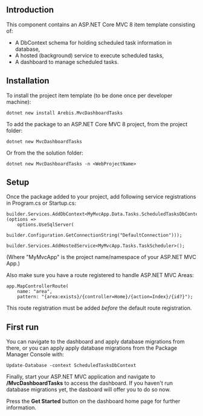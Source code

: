 ## Introduction

This component contains an ASP.NET Core MVC 8 item template consisting of:

- A DbContext schema for holding scheduled task information in database,
- A hosted (background) service to execute scheduled tasks,
- A dashboard to manage scheduled tasks.

## Installation

To install the project item template (to be done once per developer machine):

    dotnet new install Arebis.MvcDashboardTasks

To add the package to an ASP.NET Core MVC 8 project, from the project folder:

    dotnet new MvcDashboardTasks

Or from the the solution folder:

    dotnet new MvcDashboardTasks -n <WebProjectName>

## Setup

Once the package added to your project, add following service registrations in Program.cs or Startup.cs:

    builder.Services.AddDbContext<MyMvcApp.Data.Tasks.ScheduledTasksDbContext>(options =>
        options.UseSqlServer(
            builder.Configuration.GetConnectionString("DefaultConnection")));
    
    builder.Services.AddHostedService<MyMvcApp.Tasks.TaskScheduler>();

(Where "MyMvcApp" is the project name/namespace of your ASP.NET MVC App.)

Also make sure you have a route registered to handle ASP.NET MVC Areas:

    app.MapControllerRoute(
        name: "area",
        pattern: "{area:exists}/{controller=Home}/{action=Index}/{id?}");

This route registration must be added _before_ the default route registration.

## First run

You can navigate to the dashboard and apply database migrations from there, or you can apply apply database migrations from the Package Manager Console with:

    Update-Database -context ScheduledTasksDbContext

Finally, start your ASP.NET MVC application and navigate to **/MvcDashboardTasks** to access the dashboard.
If you haven't run database migrations yet, the dasboard will offer you to do so now.

Press the **Get Started** button on the dashboard home page for further information.

